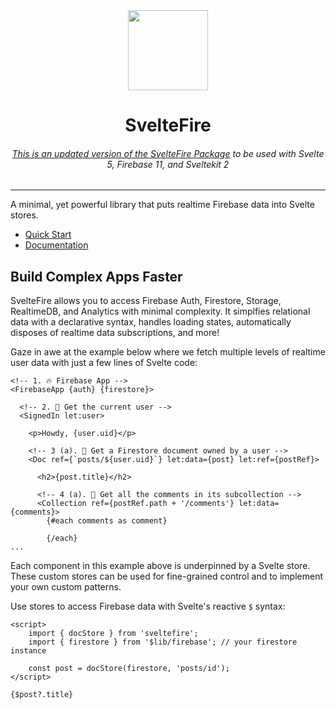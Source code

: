 <div align="center">
<img width="128px" src="https://github.com/codediodeio/sveltefire/blob/master/docs/public/logo.png?raw=true">
<h1>SvelteFire <a href=""></h1>
<!-- <img alt="npm" src="https://img.shields.io/npm/dy/sveltefire">
<a href="https://discord.gg/fireship" target="_blank"><img alt="Discord" src="https://img.shields.io/discord/1015095797689360444?label=Discord"></a>
<img alt="License" src="https://img.shields.io/github/license/codediodeio/sveltefire"> -->
<h6>This is an updated version of the <a href="https://www.npmjs.com/package/sveltefire" target="_blank">SvelteFire Package</a> to be used with Svelte 5, Firebase 11, and Sveltekit 2</h6>
<hr />
</div>

<!-- ![npm](https://img.shields.io/npm/dy/sveltefire)
![Discord](https://img.shields.io/discord/1015095797689360444)
![GitHub License](https://img.shields.io/github/license/codediodeio/sveltefire) -->

A minimal, yet powerful library that puts realtime Firebase data into Svelte stores.

- [Quick Start](https://sveltefire.fireship.io/guide/start)
- [Documentation](https://sveltefire.fireship.io)

## Build Complex Apps Faster

SvelteFire allows you to access Firebase Auth, Firestore, Storage, RealtimeDB, and Analytics with minimal complexity. It simplfies relational data with a declarative syntax, handles loading states, automatically disposes of realtime data subscriptions, and more!

Gaze in awe at the example below where we fetch multiple levels of realtime user data with just a few lines of Svelte code:

```svelte
<!-- 1. 🔥 Firebase App -->
<FirebaseApp {auth} {firestore}>

  <!-- 2. 👤 Get the current user -->
  <SignedIn let:user>

    <p>Howdy, {user.uid}</p>

    <!-- 3 (a). 📜 Get a Firestore document owned by a user -->
    <Doc ref={`posts/${user.uid}`} let:data={post} let:ref={postRef}>

      <h2>{post.title}</h2>

      <!-- 4 (a). 💬 Get all the comments in its subcollection -->
      <Collection ref={postRef.path + '/comments'} let:data={comments}>
        {#each comments as comment}

        {/each}
...
```

Each component in this example above is underpinned by a Svelte store. These custom stores can be used for fine-grained control and to implement your own custom patterns.

Use stores to access Firebase data with Svelte's reactive `$` syntax:

```svelte
<script>
    import { docStore } from 'sveltefire';
    import { firestore } from '$lib/firebase'; // your firestore instance

    const post = docStore(firestore, 'posts/id');
</script>

{$post?.title}
```
